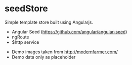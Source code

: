 # seedStore

Simple template store built using Angularjs.

* Angular Seed (https://github.com/angular/angular-seed)
* ngRoute
* $http service

>
* Demo images taken from http://modernfarmer.com/
* Demo data only as placeholder 
